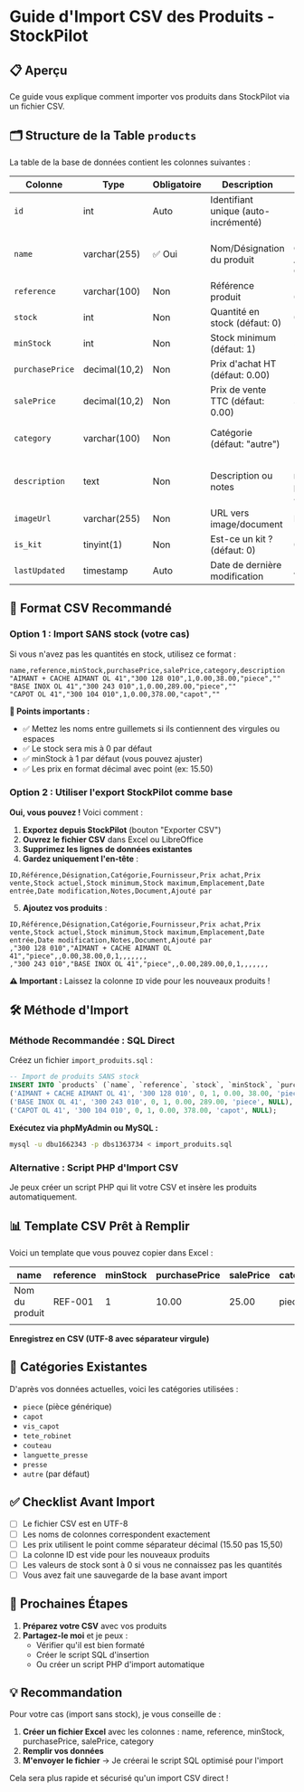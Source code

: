 # Guide d'Import CSV des Produits - StockPilot

## 📋 Aperçu

Ce guide vous explique comment importer vos produits dans StockPilot via un fichier CSV.

## 🗂️ Structure de la Table `products`

La table de la base de données contient les colonnes suivantes :

| Colonne | Type | Obligatoire | Description | Exemple |
|---------|------|-------------|-------------|---------|
| `id` | int | Auto | Identifiant unique (auto-incrémenté) | 1, 2, 3 |
| `name` | varchar(255) | ✅ Oui | Nom/Désignation du produit | "AIMANT + CACHE AIMANT OL 41" |
| `reference` | varchar(100) | Non | Référence produit | "300 128 010" |
| `stock` | int | Non | Quantité en stock (défaut: 0) | 0 |
| `minStock` | int | Non | Stock minimum (défaut: 1) | 5 |
| `purchasePrice` | decimal(10,2) | Non | Prix d'achat HT (défaut: 0.00) | 15.50 |
| `salePrice` | decimal(10,2) | Non | Prix de vente TTC (défaut: 0.00) | 38.00 |
| `category` | varchar(100) | Non | Catégorie (défaut: "autre") | "piece", "capot", "vis_capot" |
| `description` | text | Non | Description ou notes | "Pièce de rechange pour OL 41" |
| `imageUrl` | varchar(255) | Non | URL vers image/document | NULL |
| `is_kit` | tinyint(1) | Non | Est-ce un kit ? (défaut: 0) | 0 ou 1 |
| `lastUpdated` | timestamp | Auto | Date de dernière modification | Auto |

## 📄 Format CSV Recommandé

### Option 1 : Import SANS stock (votre cas)

Si vous n'avez pas les quantités en stock, utilisez ce format :

```csv
name,reference,minStock,purchasePrice,salePrice,category,description
"AIMANT + CACHE AIMANT OL 41","300 128 010",1,0.00,38.00,"piece",""
"BASE INOX OL 41","300 243 010",1,0.00,289.00,"piece",""
"CAPOT OL 41","300 104 010",1,0.00,378.00,"capot",""
```

**📌 Points importants :**
- ✅ Mettez les noms entre guillemets si ils contiennent des virgules ou espaces
- ✅ Le stock sera mis à 0 par défaut
- ✅ minStock à 1 par défaut (vous pouvez ajuster)
- ✅ Les prix en format décimal avec point (ex: 15.50)

### Option 2 : Utiliser l'export StockPilot comme base

**Oui, vous pouvez !** Voici comment :

1. **Exportez depuis StockPilot** (bouton "Exporter CSV")
2. **Ouvrez le fichier CSV** dans Excel ou LibreOffice
3. **Supprimez les lignes de données existantes**
4. **Gardez uniquement l'en-tête** :
```csv
ID,Référence,Désignation,Catégorie,Fournisseur,Prix achat,Prix vente,Stock actuel,Stock minimum,Stock maximum,Emplacement,Date entrée,Date modification,Notes,Document,Ajouté par
```

5. **Ajoutez vos produits** :
```csv
ID,Référence,Désignation,Catégorie,Fournisseur,Prix achat,Prix vente,Stock actuel,Stock minimum,Stock maximum,Emplacement,Date entrée,Date modification,Notes,Document,Ajouté par
,"300 128 010","AIMANT + CACHE AIMANT OL 41","piece",,0.00,38.00,0,1,,,,,,,
,"300 243 010","BASE INOX OL 41","piece",,0.00,289.00,0,1,,,,,,,
```

**⚠️ Important :** Laissez la colonne `ID` vide pour les nouveaux produits !

## 🛠️ Méthode d'Import

### Méthode Recommandée : SQL Direct

Créez un fichier `import_produits.sql` :

```sql
-- Import de produits SANS stock
INSERT INTO `products` (`name`, `reference`, `stock`, `minStock`, `purchasePrice`, `salePrice`, `category`, `description`) VALUES
('AIMANT + CACHE AIMANT OL 41', '300 128 010', 0, 1, 0.00, 38.00, 'piece', NULL),
('BASE INOX OL 41', '300 243 010', 0, 1, 0.00, 289.00, 'piece', NULL),
('CAPOT OL 41', '300 104 010', 0, 1, 0.00, 378.00, 'capot', NULL);
```

**Exécutez via phpMyAdmin ou MySQL :**
```bash
mysql -u dbu1662343 -p dbs1363734 < import_produits.sql
```

### Alternative : Script PHP d'Import CSV

Je peux créer un script PHP qui lit votre CSV et insère les produits automatiquement.

## 📊 Template CSV Prêt à Remplir

Voici un template que vous pouvez copier dans Excel :

| name | reference | minStock | purchasePrice | salePrice | category | description |
|------|-----------|----------|---------------|-----------|----------|-------------|
| Nom du produit | REF-001 | 1 | 10.00 | 25.00 | piece | Notes optionnelles |
|  |  |  |  |  |  |  |

**Enregistrez en CSV (UTF-8 avec séparateur virgule)**

## 🎯 Catégories Existantes

D'après vos données actuelles, voici les catégories utilisées :
- `piece` (pièce générique)
- `capot`
- `vis_capot`
- `tete_robinet`
- `couteau`
- `languette_presse`
- `presse`
- `autre` (par défaut)

## ✅ Checklist Avant Import

- [ ] Le fichier CSV est en UTF-8
- [ ] Les noms de colonnes correspondent exactement
- [ ] Les prix utilisent le point comme séparateur décimal (15.50 pas 15,50)
- [ ] La colonne ID est vide pour les nouveaux produits
- [ ] Les valeurs de stock sont à 0 si vous ne connaissez pas les quantités
- [ ] Vous avez fait une sauvegarde de la base avant import

## 🚀 Prochaines Étapes

1. **Préparez votre CSV** avec vos produits
2. **Partagez-le moi** et je peux :
   - Vérifier qu'il est bien formaté
   - Créer le script SQL d'insertion
   - Ou créer un script PHP d'import automatique

## 💡 Recommandation

Pour votre cas (import sans stock), je vous conseille de :
1. **Créer un fichier Excel** avec les colonnes : name, reference, minStock, purchasePrice, salePrice, category
2. **Remplir vos données**
3. **M'envoyer le fichier** → Je créerai le script SQL optimisé pour l'import

Cela sera plus rapide et sécurisé qu'un import CSV direct !
